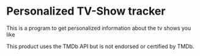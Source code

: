 # Personalized TV-Show tracker
This is a program to get personalized information about the tv shows you like


This product uses the TMDb API but is not endorsed or certified by TMDb.
